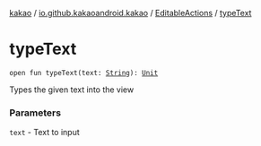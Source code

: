 [kakao](../../index.md) / [io.github.kakaoandroid.kakao](../index.md) / [EditableActions](index.md) / [typeText](./type-text.md)

# typeText

`open fun typeText(text: `[`String`](https://kotlinlang.org/api/latest/jvm/stdlib/kotlin/-string/index.html)`): `[`Unit`](https://kotlinlang.org/api/latest/jvm/stdlib/kotlin/-unit/index.html)

Types the given text into the view

### Parameters

`text` - Text to input